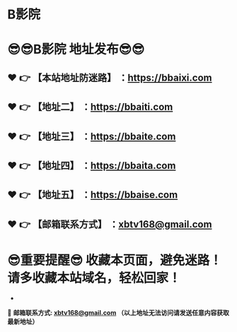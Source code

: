 # B影院
:sunglasses::sunglasses:B影院 地址发布:sunglasses::sunglasses:
==
:heart: :point_right: 【本站地址防迷路】 ：https://bbaixi.com
------
:heart: :point_right: 【地址二】 ：https://bbaiti.com
------
:heart: :point_right: 【地址三】 ：https://bbaite.com
------
:heart: :point_right: 【地址四】 ：https://bbaita.com
------
:heart: :point_right: 【地址五】 ：https://bbaise.com
------
:heart: :point_right: 【邮箱联系方式】 ：xbtv168@gmail.com
------
:sunglasses:重要提醒:sunglasses: 收藏本页面，避免迷路！请多收藏本站域名，轻松回家！
==

-

:e-mail: __邮箱联系方式: xbtv168@gmail.com （以上地址无法访问请发送任意内容获取最新地址）__
